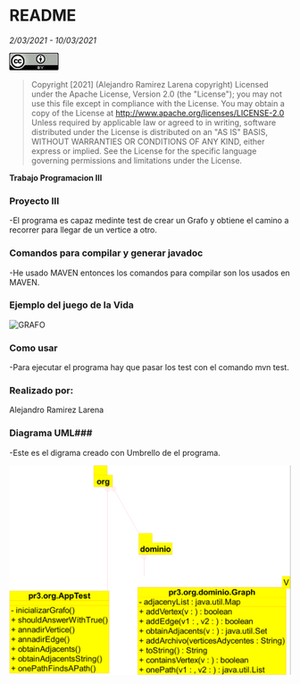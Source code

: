 # README #
*2/03/2021 - 10/03/2021*  

![Copyrith](Copyrith.png)
>Copyright [2021] (Alejandro Ramirez Larena copyright)
Licensed under the Apache License, Version 2.0 (the "License");
you may not use this file except in compliance with the License.
You may obtain a copy of the License at
http://www.apache.org/licenses/LICENSE-2.0
Unless required by applicable law or agreed to in writing, software
distributed under the License is distributed on an "AS IS" BASIS,
WITHOUT WARRANTIES OR CONDITIONS OF ANY KIND, either express or implied.
See the License for the specific language governing permissions and
limitations under the License.  

**Trabajo Programacion III**

### Proyecto III ###

-El programa es capaz medinte test de crear un Grafo y obtiene el camino a recorrer para llegar de un vertice a otro.


### Comandos para compilar y generar javadoc ###

-He usado MAVEN entonces los comandos para compilar son los usados en MAVEN.

### Ejemplo del juego de la Vida ###

![GRAFO](v250px-6n-graf.svg.png)

### Como usar ###
-Para ejecutar el programa hay que pasar los test con el comando mvn test.

### Realizado por:

Alejandro Ramirez Larena  
 

### Diagrama UML###

-Este es el digrama creado con Umbrello de el programa.  

![Diagrama](Umbrello.png)